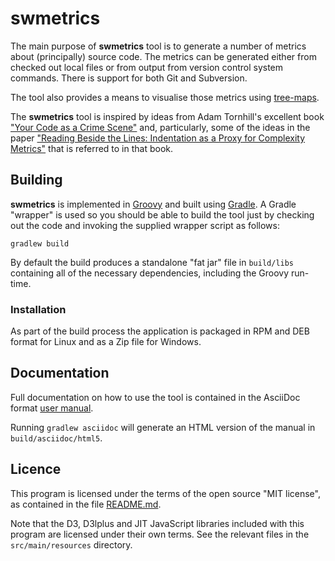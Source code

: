 # swmetrics

The main purpose of **swmetrics** tool is to generate a number of metrics
about (principally) source code. The metrics can be generated either
from checked out local files or from output from version control system
commands. There is support for both Git and Subversion.

The tool also provides a means to visualise those metrics using
[tree-maps](https://en.wikipedia.org/wiki/Treemapping).

The **swmetrics** tool is inspired by ideas from Adam Tornhill's
excellent book ["Your Code as a Crime Scene"](https://pragprog.com/book/atcrime/your-code-as-a-crime-scene)
and, particularly, some of the ideas in the paper
["Reading Beside the Lines: Indentation as a Proxy for Complexity Metrics"](http://ieeexplore.ieee.org/document/4556125/)
that is referred to in that book.

## Building

**swmetrics** is implemented in [Groovy](http://groovy-lang.org) and
built using [Gradle](http://gradle.org). A Gradle "wrapper" is used so
you should be able to build the tool just by checking out the code
and invoking the supplied wrapper script as follows:

    gradlew build

By default the build produces a standalone "fat jar" file in `build/libs`
containing all of the necessary dependencies, including the Groovy run-time.

### Installation

As part of the build process the application is packaged in RPM and
DEB format for Linux and as a Zip file for Windows.

## Documentation

Full documentation on how to use the tool is contained in the
AsciiDoc format [user manual](src/docs/asciidoc/MANUAL.adoc).

Running `gradlew asciidoc` will generate an HTML version of the manual
in `build/asciidoc/html5`.

## Licence

This program is licensed under the terms of the open source "MIT license", as
contained in the file [README.md](README.md).

Note that the D3, D3lplus and JIT JavaScript libraries included with this
program are licensed under their own terms. See the relevant files in the
`src/main/resources` directory.
